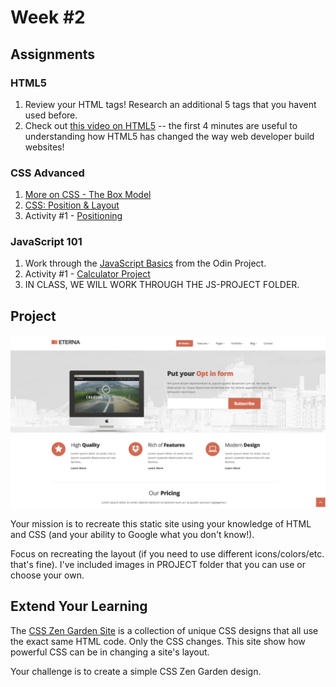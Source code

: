 Week #2
=======

Assignments
-----------

### HTML5

1. Review your HTML tags! Research an additional 5 tags that you havent used before. 
2. Check out [this video on HTML5](https://youtu.be/IsXEVQRaTX8) -- the first 4 minutes are useful to understanding how HTML5 has changed the way web developer build websites!

### CSS Advanced

1. [More on CSS - The Box Model](https://github.com/Drewbie345/okcoders-spring2016/blob/master/week2/cssReading2.md)
2. [CSS: Position & Layout](https://github.com/Drewbie345/okcoders-spring2016/blob/master/week2/cssReading3.md)
3. Activity #1 - [Positioning](https://github.com/Drewbie345/okcoders-spring2016/blob/master/week2/cssActivity1.md)

### JavaScript 101

1. Work through the [JavaScript Basics](http://www.theodinproject.com/web-development-101/javascript-basics) from the Odin Project.
2. Activity #1 - [Calculator Project](http://www.theodinproject.com/javascript-and-jquery/on-screen-calculator)
3. IN CLASS, WE WILL WORK THROUGH THE JS-PROJECT FOLDER.

Project
-------

![Website](https://github.com/Drewbie345/okcoders-spring2016/blob/master/week2/HTML-CSS-Project/eterna.jpg)

Your mission is to recreate this static site using your knowledge of HTML and CSS (and your ability to Google what you don't know!). 

Focus on recreating the layout (if you need to use different icons/colors/etc. that's fine). I've included images in PROJECT folder that you can use or choose your own.

Extend Your Learning
--------------------

The [CSS Zen Garden Site](http://www.csszengarden.com/) is a collection of unique CSS designs that all use the exact same HTML code. Only the CSS changes. This site show how powerful CSS can be in changing a site's layout.

Your challenge is to create a simple CSS Zen Garden design.